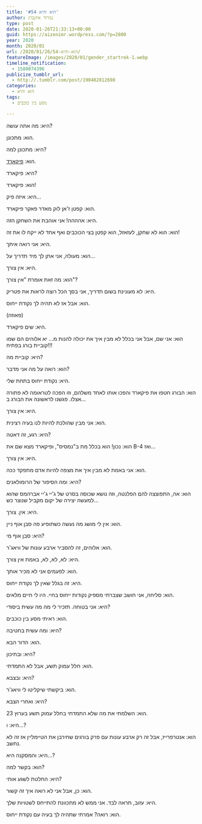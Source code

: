 ```yaml
---
title: 'הוא והיא #54'
author: נמרוד איזנברג
type: post
date: 2020-01-26T21:33:13+00:00
guid: https://aizenimr.wordpress.com/?p=2800
year: 2020
month: 2020/01
url: /2020/01/26/הוא-והיא-54/
featureImage: /images/2020/01/gender_startrek-1.webp
timeline_notification:
  - 1580074396
publicize_tumblr_url:
  - http://.tumblr.com/post/190482812698
categories:
  - הוא והיא
tags:
  - מסע בין כוכבים

---
```

היא: מה אתה עושה?

הוא: מתכונן.

היא: מתכונן למה?

הוא: [פיקארד][1].

היא: פיקארד?

הוא: פיקארד!

היא: איזה פיק...

הוא: קפטן ז'אן לוק מאדר פאקר פיקארד.

היא: אהההה! אני אוהבת את השחקן הזה.

הוא: הוא לא שחקן, לעזאזל, הוא קפטן בצי הכוכבים ואף אחד לא ייקח לו את זה!

היא: אני רואה איתך.

הוא: מעולה, אני אתן לך מיד תדריך על...

היא: אין צורך.

הוא: מה זאת אומרת "אין צורך"?

היא: לא מעונינת בשום תדריך, אני בסך הכל רוצה לראות את פטריק.

הוא: אבל אז לא תהיה לך נקודת ייחוס.

(פאוזה)

היא: שים פיקארד.

הוא: אני שם, אבל אני בכלל לא מבין איך את יכולה להנות מ... יא אלוהים הם שמו קוביית בורג בפתיח!!!

היא: קוביית מה?

הוא: רואה על מה אני מדבר?

היא: נקודת ייחוס בתחת שלי.

הוא: הבורג חטפו את פיקארד והפכו אותו לאחד משלהם, וזו הפכה לטראומה לא פתורה אצלו. פגשנו לראשונה את הבורג ב...

היא: אין צורך.

הוא: אני מבין שהולכת להיות לנו בעיה רצינית.

היא: רגע, זה דאטה?

הוא: נכון! הוא בכלל מת ב"נמסיס", ופיקארד מצא שם את B-4 ואז...

היא: אין צורך.

הוא: אני באמת לא מבין איך את מצפה להיות אדם מתפקד ככה.

היא: ומה הסיפור של הרומולאנים?

הוא: אה, התפוצצה להם הפלנטה, וזה נושא שכוסה בסרט של ג'יי ג'יי אברהמס שהוא למעשה יצירה של יקום מקביל שנוצר כש...

היא: אין. צורך.

הוא: אין לי מושג מה נעשה כשתופיע פה סבן אוף ניין.

היא: סבן אוף מי?

הוא: אלוהים, זה להסביר ארבע עונות של וויאג'ר.

היא: לא, לא, לא, באמת אין צורך.

הוא: לפעמים אני לא מכיר אותך.

היא: זה בגלל שאין לך נקודת ייחוס.

הוא: סליחה, אני חושב שצברתי מספיק נקודות ייחוס בחיי. היו לי חיים מלאים.

היא: אני בטוחה. תזכיר לי מה מה עשית ביסודי?

הוא: ראיתי מסע בין כוכבים.

היא: ומה עשית בחטיבה?

הוא: הדור הבא.

היא: ובתיכון?

הוא: חלל עמוק תשע, אבל לא התמדתי.

היא: ובצבא?

הוא: ביקשתי שיקליטו לי וויאג'ר.

היא: ואחרי הצבא?

הוא: השלמתי את מה שלא התמדתי בחלל עמוק תשע בערוץ 23.

היא: ו...?

הוא: אנטרפרייז, אבל זה רק ארבע עונות עם פרק בורגים שחירבן את הטיימליין אז זה לא נחשב.

היא: והמסקנה היא...?

הוא: בקשר למה?

היא: החלטת לשגע אותי?

הוא: כן, אבל אני לא רואה איך זה קשור.

היא: עזוב, תראה לבד. אני ממש לא מתכוונת להתייחס לשטויות שלך.

הוא: רואה? אמרתי שתהיה לך בעיה עם נקודת ייחוס.

 [1]: https://www.cbs.com/shows/star-trek-picard/
